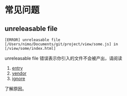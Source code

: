 # 常见问题

## unreleasable file

```shell
[ERROR] unreleasable file [/Users/nimo/Documents/git/project/view/some.js] in [/view/some/index.html]
```

unreleasable file 错误表示你引入的文件不会被产出，请阅读

1. [entry](./entry.md)
2. [vendor](./vendor.md)
3. [ignore](./ignore.md)

了解原因。

